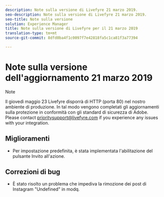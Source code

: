 ```yaml
---
description: Note sulla versione di Livefyre 21 marzo 2019.
seo-description: Note sulla versione di Livefyre 21 marzo 2019.
seo-title: Note sulla versione
solution: Experience Manager
title: Note sulla versione di Livefyre per il 21 marzo 2019
translation-type: tm+mt
source-git-commit: 8dfd0ba4f1c0097f7e42818fa5c1ca81f3a77394

---
```



# Note sulla versione dell&#39;aggiornamento 21 marzo 2019

>[!NOTE]
>
>Il giovedì maggio 23 Livefyre disporrà di HTTP (porta 80) nel nostro ambiente di produzione. In tal modo vengono completati gli aggiornamenti sulla protezione in conformità con gli standard di sicurezza di Adobe. Please contact [prioritysupport@livefyre.com](mailto:prioritysupport@livefyre.com) if you experience any issues with your integration.

## Miglioramenti

* Per impostazione predefinita, è stata implementata l&#39;abilitazione del pulsante Invito all&#39;azione.


## Correzioni di bug

* È stato risolto un problema che impediva la rimozione dei post di Instagram &quot;Undefined&quot; in modq.
